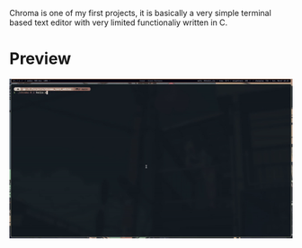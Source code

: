 Chroma is one of my first projects, it is basically a very simple terminal based text editor with very limited functionaliy written in C.
# Preview
![gif](assests/chroma_test-ezgif.com-video-to-gif-converter.gif)
